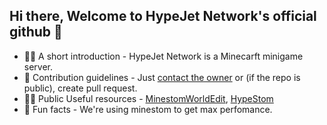 ## Hi there, Welcome to HypeJet Network's official github 👋

- 🙋‍♀️ A short introduction - HypeJet Network is a Minecarft minigame server.
- 🌈 Contribution guidelines - Just [contact the owner](https://github.com/HEROOSTECH) or (if the repo is public), create pull request.
- 👩‍💻 Public Useful resources - [MinestomWorldEdit](https://github.com/HypeJet/MinestomWorldEdit), [HypeStom](https://github.com/HypeJet/HypeStom)
- 🍿 Fun facts - We're using minestom to get max perfomance.
